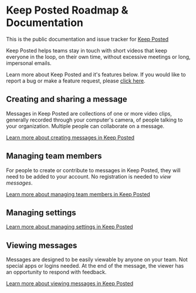 # Keep Posted Roadmap & Documentation
This is the public documentation and issue tracker for [Keep Posted](https://www.keepposted.io)


Keep Posted helps teams stay in touch with short videos that keep everyone in the loop, on their own time, without excessive meetings or long, impersonal emails. 

Learn more about Keep Posted and it's features below. If you would like to report a bug or make a feature request, please [click here](https://github.com/robby1066/keepposted-roadmap/issues/new/choose).

## Creating and sharing a message
Messages in Keep Posted are collections of one or more video clips, generally recorded through your computer's camera, of people talking to your organization. Multiple people can collaborate on a message.

[Learn more about creating messages in Keep Posted](https://github.com/robby1066/keepposted-roadmap/wiki/Creating-a-message)

## Managing team members
For people to create or contribute to messages in Keep Posted, they will need to be added to your account. No registration is needed to _view messages_. 

[Learn more about managing team members in Keep Posted](https://github.com/robby1066/keepposted-roadmap/wiki/Managing-team-members)

## Managing settings

[Learn more about managing settings in Keep Posted](https://github.com/robby1066/keepposted-roadmap/wiki/Managing-your-settings)

## Viewing messages
Messages are designed to be easily viewable by anyone on your team. Not special apps or logins needed. At the end of the message, the viewer has an opportunity to respond with feedback.

[Learn more about viewing messages in Keep Posted](https://github.com/robby1066/keepposted-roadmap/wiki/Viewing-a-message)

